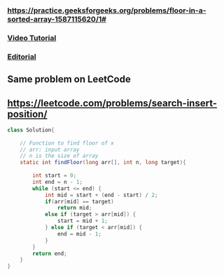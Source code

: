 ### https://practice.geeksforgeeks.org/problems/floor-in-a-sorted-array-1587115620/1#

### [Video Tutorial](https://youtu.be/W9QJ8HaRvJQ?t=1981)
### [Editorial](https://www.geeksforgeeks.org/floor-in-a-sorted-array/)

## Same problem on LeetCode
## https://leetcode.com/problems/search-insert-position/


```java
class Solution{
    
    // Function to find floor of x
    // arr: input array
    // n is the size of array
    static int findFloor(long arr[], int n, long target){
    
        int start = 0;
        int end = n - 1;
	    while (start <= end) {
            int mid = start + (end - start) / 2;
            if(arr[mid] == target)
                return mid;
            else if (target > arr[mid]) {
	    		start = mid + 1;
	    	} else if (target < arr[mid]) {
	    		end = mid - 1;
	    	}
	    }
        return end;
	}
}
```
